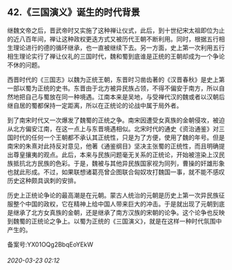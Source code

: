 ## 42.《三国演义》诞生的时代背景


 继魏文帝之后，晋武帝时又实施了这种禅让仪式，此后，到十世纪宋太祖即位为止的近八百年间，禅让这种政权更迭方式又被历代王朝不断利用。同时，根据五行相生理论进行的德的循环继承，也一直被继续下去。另一方面，史上第一次利用五行相生理论实行了禅让仪礼的三国时代，魏和蜀到底谁是正统的王朝却成为一个争论不休的问题。
 



 西晋时代的《三国志》以魏为正统王朝，东晋时习凿齿著的《汉晋春秋》是史上第一部以蜀为正统的史书。东晋由于北方被异民族占领，不得不偏安于南方，所以自然地把自己与蜀放在同一种境遇。江南本来是吴地，与受禅代汉的魏或者以汉朝后继自居的蜀都保持一定距离，所以在正统论的论战中属于局外者。
 



 到了南宋时代又一次爆发了魏蜀的正统之争。南宋因遭受女真族的金朝侵攻，被迫从北方偏安江南，在这一点上与东晋境遇相似。北宋时代的通史《资治通鉴》对三国时代的任何一个王朝都不承认其正统性，只是为了方便，使用了魏的年号。但是南宋的朱熹对此持反对意见，他著《通鉴纲目》坚决主张蜀的正统性，而且明确提出尊皇攘夷的观点。此后，本来与民族问题毫无关系的正统论，开始被渲染上汉民族抵抗北方民族的色彩。于是，魏被与其他异民族国家视为同列，曹操的奸雄形象也就此形成。不过，如果联想诸葛亮曾企图联合匈奴攻打魏国一事，就不能不感叹历史这种颇具讽刺的安排。
 



 历史上正统论争论的最高潮是在元朝。蒙古人统治的元朝是历史上第一次异民族征服整个中国的政权，它在精神上给中国人带来巨大的冲击。于是就出现了元朝到底是继承了北方女真族的金朝，还是继承了南方汉族的宋朝的论争。这个论争也反映到魏蜀的正统论之争上。以蜀为正统的《三国演义》，就是在这样一种时代氛围中产生的。
 



备案号:YX01OQg2BbqEoYEkW


###### 2020-03-23 02:12
